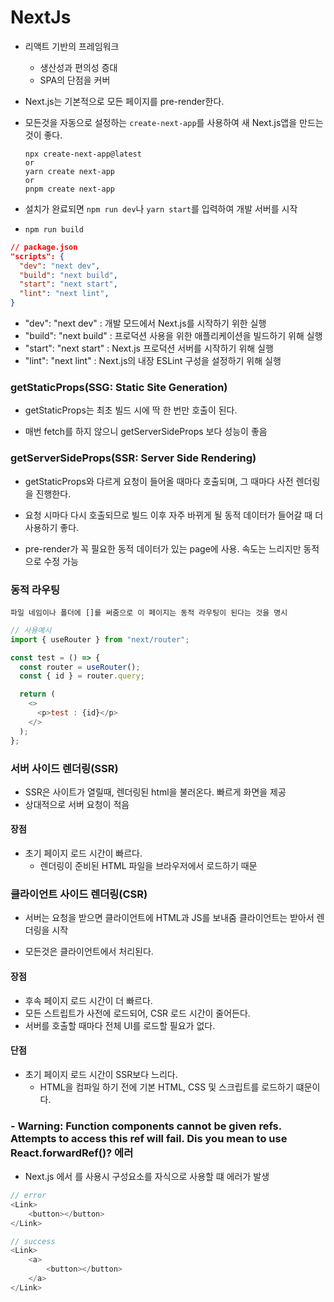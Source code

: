 # NextJs

- 리액트 기반의 프레임워크
  - 생산성과 편의성 증대
  - SPA의 단점을 커버
- Next.js는 기본적으로 모든 페이지를 pre-render한다.
- 모든것을 자동으로 설정하는 `create-next-app`를 사용하여 새 Next.js앱을 만드는 것이 좋다.

      npx create-next-app@latest
      or
      yarn create next-app
      or
      pnpm create next-app

- 설치가 완료되면 `npm run dev`나 `yarn start`를 입력하여 개발 서버를 시작

- `npm run build`

```json
// package.json
"scripts": {
  "dev": "next dev",
  "build": "next build",
  "start": "next start",
  "lint": "next lint",
}
```

- "dev": "next dev" : 개발 모드에서 Next.js를 시작하기 위한 실행
- "build": "next build" : 프로덕션 사용을 위한 애플리케이션을 빌드하기 위해 실행
- "start": "next start" : Next.js 프로덕션 서버를 시작하기 위해 실행
- "lint": "next lint" : Next.js의 내장 ESLint 구성을 설정하기 위해 실행

### getStaticProps(SSG: Static Site Generation)

- getStaticProps는 최초 빌드 시에 딱 한 번만 호출이 된다.

- 매번 fetch를 하지 않으니 getServerSideProps 보다 성능이 좋음

### getServerSideProps(SSR: Server Side Rendering)

- getStaticProps와 다르게 요청이 들어올 때마다 호출되며, 그 때마다 사전 렌더링을 진행한다.

- 요청 시마다 다시 호출되므로 빌드 이후 자주 바뀌게 될 동적 데이터가 들어갈 때 더 사용하기 좋다.

- pre-render가 꼭 필요한 동적 데이터가 있는 page에 사용. 속도는 느리지만 동적으로 수정 가능

### 동적 라우팅

    파일 네임이나 폴더에 []를 써줌으로 이 페이지는 동적 라우팅이 된다는 것을 명시

```js
// 사용예시
import { useRouter } from "next/router";

const test = () => {
  const router = useRouter();
  const { id } = router.query;

  return (
    <>
      <p>test : {id}</p>
    </>
  );
};
```

### 서버 사이드 렌더링(SSR)

- SSR은 사이트가 열릴때, 렌더링된 html을 불러온다. 빠르게 화면을 제공
- 상대적으로 서버 요청이 적음

#### 장점
- 초기 페이지 로드 시간이 빠르다.
  - 렌더링이 준비된 HTML 파일을 브라우저에서 로드하기 때문

### 클라이언트 사이드 렌더링(CSR)

- 서버는 요청을 받으면 클라이언트에 HTML과 JS를 보내줌 클라이언트는 받아서 렌더링을 시작

- 모든것은 클라이언트에서 처리된다.

#### 장점
- 후속 페이지 로드 시간이 더 빠르다.
- 모든 스트립트가 사전에 로드되어, CSR 로드 시간이 줄어든다.
- 서버를 호출할 때마다 전체 UI를 로드할 필요가 없다.

#### 단점
- 초기 페이지 로드 시간이 SSR보다 느리다.
  - HTML을 컴파일 하기 전에 기본 HTML, CSS 및 스크립트를 로드하기 떄문이다.

### - Warning: Function components cannot be given refs. Attempts to access this ref will fail. Dis you mean to use React.forwardRef()? 에러

- Next.js 에서 <Link>를 사용시 구성요소를 자식으로 사용할 떄 에러가 발생

```js
// error
<Link>
    <button></button>
</Link>

// success
<Link>
    <a>
        <button></button>
    </a>
</Link>
```
